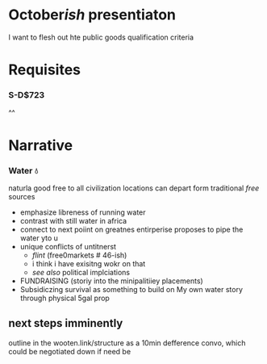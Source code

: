 # October*ish* presentiaton

I want to flesh out hte public goods qualification criteria

# Requisites

### S-D$723

^^

# Narrative

### Water 💧
naturla good
free to all
civilization locations can depart form traditional _free_ sources
  -  emphasize libreness of running water
  -  contrast with still water in africa
  -  connect to next poiint on greatnes
entirperise proposes to pipe the water yto u
  - unique conflicts of untitnerst
    - _flint_ (free0markets # 46-ish)
    - i think i have exisitng wokr on that
    - _see also_ political implciations
  - FUNDRAISING (storiy into the minipalitiiey placements)
  - Subsidiczing survival as something to build on
My own water story through physical 5gal prop



## next steps imminently 

outline in the wooten.link/structure as a 10min defference convo, which could be negotiated down if need be
